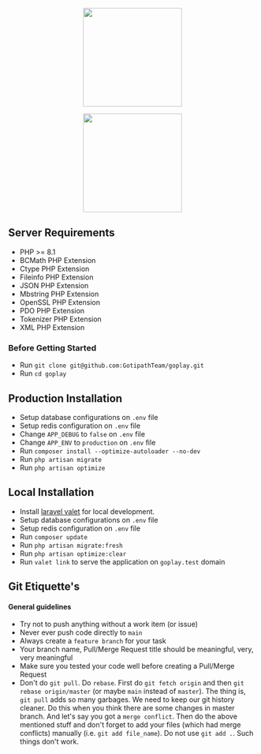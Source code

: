 <p align="center"><a href="https://gotipath.com" target="_blank"><img src="https://mycdn.gotipath.com/wp-content/uploads/2021/04/gotipath-logo-web.png" width="200"></a></p>

<p align="center"><a href="https://laravel.com" target="_blank"><img src="https://raw.githubusercontent.com/laravel/art/master/logo-lockup/5%20SVG/2%20CMYK/1%20Full%20Color/laravel-logolockup-cmyk-red.svg" width="200"></a></p>


## Server Requirements

- PHP >= 8.1
- BCMath PHP Extension
- Ctype PHP Extension
- Fileinfo PHP Extension
- JSON PHP Extension
- Mbstring PHP Extension
- OpenSSL PHP Extension
- PDO PHP Extension
- Tokenizer PHP Extension
- XML PHP Extension

### Before Getting Started
- Run `git clone git@github.com:GotipathTeam/goplay.git`
- Run `cd goplay`

## Production Installation
- Setup database configurations on `.env` file
- Setup redis configuration on `.env` file
- Change `APP_DEBUG` to `false` on `.env` file
- Change `APP_ENV` to `production` on `.env` file
- Run `composer install --optimize-autoloader --no-dev`
- Run `php artisan migrate`
- Run `php artisan optimize`

## Local Installation
- Install [laravel valet](https://cpriego.github.io/valet-linux/) for local development.
- Setup database configurations on `.env` file
- Setup redis configuration on `.env` file
- Run `composer update`
- Run `php artisan migrate:fresh`
- Run `php artisan optimize:clear`
- Run `valet link` to serve the application on `goplay.test` domain


## Git Etiquette's
#### General guidelines
* Try not to push anything without a work item (or issue)
* Never ever push code directly to `main`
* Always create a `feature branch` for your task
* Your branch name, Pull/Merge Request title should be meaningful, very, very meaningful
* Make sure you tested your code well before creating a Pull/Merge Request
* Don't do `git pull`. Do `rebase`. First do `git fetch origin` and then `git rebase origin/master` (or maybe `main` instead of `master`). The thing is, `git pull` adds so many garbages. We need to keep our git history cleaner. Do this when you think there are some changes in master branch. And let's say you got a `merge conflict`. Then do the above mentioned stuff and don't forget to add your files (which had merge conflicts) manually (i.e. `git add file_name`). Do not use `git add .`. Such things don't work.

